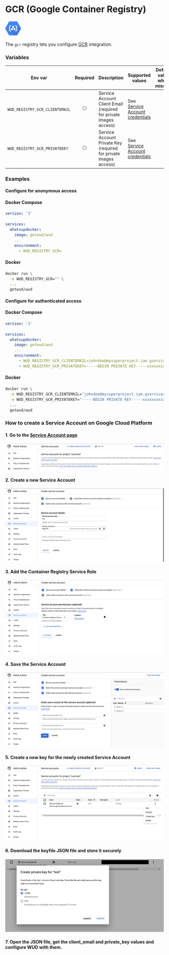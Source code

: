 # GCR (Google Container Registry)
![logo](gcr.png)

The `gcr` registry lets you configure [GCR](https://cloud.google.com/container-registry) integration.

### Variables

| Env var                        |    Required    | Description                                                       | Supported values                                                                                                     | Default value when missing |
| ------------------------------ |:--------------:|-------------------------------------------------------------------| -------------------------------------------------------------------------------------------------------------------- | -------------------------- | 
| `WUD_REGISTRY_GCR_CLIENTEMAIL` | :white_circle: | Service Account Client Email (required for private images access) | See [Service Account credentials](https://cloud.google.com/container-registry/docs/advanced-authentication#json-key) |                            |
| `WUD_REGISTRY_GCR_PRIVATEKEY`  | :white_circle: | Service Account Private Key (required for private images access)  | See [Service Account credentials](https://cloud.google.com/container-registry/docs/advanced-authentication#json-key) |                            |

### Examples

#### Configure for anonymous access
<!-- tabs:start -->
#### **Docker Compose**
```yaml
version: '3'

services:
  whatsupdocker:
    image: getwud/wud
    ...
    environment:
      - WUD_REGISTRY_GCR=
```
#### **Docker**
```bash
docker run \
  -e WUD_REGISTRY_GCR="" \
  ...
  getwud/wud
```
<!-- tabs:end -->

#### Configure for authenticated access
<!-- tabs:start -->
#### **Docker Compose**
```yaml
version: '3'

services:
  whatsupdocker:
    image: getwud/wud
    ...
    environment:
      - WUD_REGISTRY_GCR_CLIENTEMAIL=johndoe@mysuperproject.iam.gserviceaccount.com
      - WUD_REGISTRY_GCR_PRIVATEKEY=-----BEGIN PRIVATE KEY-----xxxxxxxxxxx\n-----END PRIVATE KEY-----\n 
```
#### **Docker**
```bash
docker run \
  -e WUD_REGISTRY_GCR_CLIENTEMAIL="johndoe@mysuperproject.iam.gserviceaccount.com" \
  -e WUD_REGISTRY_GCR_PRIVATEKEY="-----BEGIN PRIVATE KEY-----xxxxxxxxxxx\n-----END PRIVATE KEY-----\n" \
  ...
  getwud/wud
```
<!-- tabs:end -->

### How to create a Service Account on Google Cloud Platform

#### 1. Go to the&nbsp;[Service Account page](https://console.cloud.google.com/iam-admin/serviceaccounts)
![image](gcr_01.png)

#### 2. Create a new Service Account
![image](gcr_02.png)

#### 3. Add the Container Registry Service Role
![image](gcr_03.png)

#### 4. Save the Service Account 
![image](gcr_04.png)

#### 5. Create a new key for the newly created Service Account
![image](gcr_05.png)

#### 6. Download the keyfile JSON file and store it securely
![image](gcr_06.png)

#### 7. Open the JSON file, get the client_email and private_key values and configure WUD with them.
